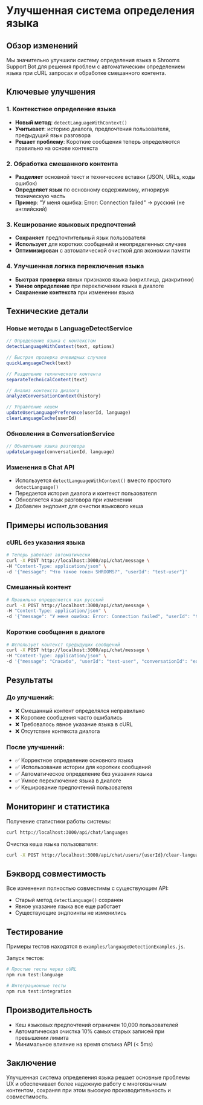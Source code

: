 # Улучшенная система определения языка

## Обзор изменений

Мы значительно улучшили систему определения языка в Shrooms Support Bot для решения проблем с автоматическим определением языка при cURL запросах и обработке смешанного контента.

## Ключевые улучшения

### 1. Контекстное определение языка

- **Новый метод**: `detectLanguageWithContext()` 
- **Учитывает**: историю диалога, предпочтения пользователя, предыдущий язык разговора
- **Решает проблему**: Короткие сообщения теперь определяются правильно на основе контекста

### 2. Обработка смешанного контента

- **Разделяет** основной текст и технические вставки (JSON, URLs, коды ошибок)
- **Определяет язык** по основному содержимому, игнорируя техническую часть
- **Пример**: "У меня ошибка: Error: Connection failed" → русский (не английский)

### 3. Кеширование языковых предпочтений

- **Сохраняет** предпочтительный язык пользователя
- **Использует** для коротких сообщений и неопределенных случаев
- **Оптимизирован** с автоматической очисткой для экономии памяти

### 4. Улучшенная логика переключения языка

- **Быстрая проверка** явных признаков языка (кириллица, диакритики)
- **Умное определение** при переключении языка в диалоге
- **Сохранение контекста** при изменении языка

## Технические детали

### Новые методы в LanguageDetectService

```javascript
// Определение языка с контекстом
detectLanguageWithContext(text, options)

// Быстрая проверка очевидных случаев
quickLanguageCheck(text)

// Разделение технического контента
separateTechnicalContent(text)

// Анализ контекста диалога
analyzeConversationContext(history)

// Управление кешем
updateUserLanguagePreference(userId, language)
clearLanguageCache(userId)
```

### Обновления в ConversationService

```javascript
// Обновление языка разговора
updateLanguage(conversationId, language)
```

### Изменения в Chat API

- Используется `detectLanguageWithContext()` вместо простого `detectLanguage()`
- Передается история диалога и контекст пользователя
- Обновляется язык разговора при изменении
- Добавлен эндпоинт для очистки языкового кеша

## Примеры использования

### cURL без указания языка

```bash
# Теперь работает автоматически
curl -X POST http://localhost:3000/api/chat/message \
-H "Content-Type: application/json" \
-d '{"message": "Что такое токен SHROOMS?", "userId": "test-user"}'
```

### Смешанный контент

```bash
# Правильно определяется как русский
curl -X POST http://localhost:3000/api/chat/message \
-H "Content-Type: application/json" \
-d '{"message": "У меня ошибка: Error: Connection failed", "userId": "test-user"}'
```

### Короткие сообщения в диалоге

```bash
# Использует контекст предыдущих сообщений
curl -X POST http://localhost:3000/api/chat/message \
-H "Content-Type: application/json" \
-d '{"message": "Спасибо", "userId": "test-user", "conversationId": "existing-id"}'
```

## Результаты

### До улучшений:
- ❌ Смешанный контент определялся неправильно
- ❌ Короткие сообщения часто ошибались
- ❌ Требовалось явное указание языка в cURL
- ❌ Отсутствие контекста диалога

### После улучшений:
- ✅ Корректное определение основного языка
- ✅ Использование истории для коротких сообщений  
- ✅ Автоматическое определение без указания языка
- ✅ Умное переключение языка в диалоге
- ✅ Кеширование предпочтений пользователя

## Мониторинг и статистика

Получение статистики работы системы:

```bash
curl http://localhost:3000/api/chat/languages
```

Очистка кеша языка пользователя:

```bash
curl -X POST http://localhost:3000/api/chat/users/{userId}/clear-language-cache
```

## Бэкворд совместимость

Все изменения полностью совместимы с существующим API:
- Старый метод `detectLanguage()` сохранен
- Явное указание языка все еще работает
- Существующие эндпоинты не изменились

## Тестирование

Примеры тестов находятся в `examples/languageDetectionExamples.js`.

Запуск тестов:
```bash
# Простые тесты через cURL
npm run test:language

# Интеграционные тесты
npm run test:integration
```

## Производительность

- Кеш языковых предпочтений ограничен 10,000 пользователей
- Автоматическая очистка 10% самых старых записей при превышении лимита
- Минимальное влияние на время отклика API (< 5ms)

## Заключение

Улучшенная система определения языка решает основные проблемы UX и обеспечивает более надежную работу с многоязычным контентом, сохраняя при этом высокую производительность и совместимость.